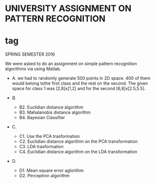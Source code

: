 # UNIVERSITY ASSIGNMENT ON PATTERN RECOGNITION <h1> tag

SPRING SEMESTER 2016

We were asked to do an assignment on simple pattern recognition algorithms via using Matlab.

* A. we had to randomly generate 500 points in 2D space. 400 of them would belong tothe first class and the rest on the second.
   The given space for class 1 was [2,8]x[1,2] and for the second [6,8]x[2.5,5.5].
   
* B. 
     * B2. Euclidian distance algorithm 
     * B3. Mahalanobis distance algorithm
     * B4. Bayesian Classifier

* C. 
     * C1. Use the PCA trasformation
     * C2. Euclidian distance algorithm on the PCA transformation
     * C3. LDA trasformation
     * C4. Euclidian distance algorithm on the LDA transformation
   
* D. 
     * D1. Mean square error aglorithm
     * D2. Perceptron algorithm
